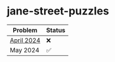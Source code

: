 # jane-street-puzzles

| Problem | Status |
|------------|---|
|   [April 2024](https://www.janestreet.com/puzzles/robot-capture-the-flag-index/)  |  ❌ |
|   May 2024  |  ✅ |
